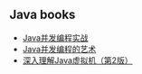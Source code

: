 ## Java books
- [Java并发编程实战](https://book.douban.com/subject/10484692/) 
- [Java并发编程的艺术](https://book.douban.com/subject/26591326/) 
- [深入理解Java虚拟机（第2版）](https://book.douban.com/subject/24722612/)
